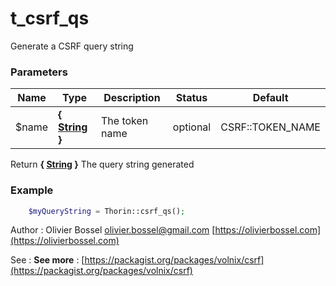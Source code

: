 # t_csrf_qs

Generate a CSRF query string


### Parameters
Name  |  Type  |  Description  |  Status  |  Default
------------  |  ------------  |  ------------  |  ------------  |  ------------
$name  |  **{ [String](http://php.net/manual/en/language.types.string.php) }**  |  The token name  |  optional  |  CSRF::TOKEN_NAME

Return **{ [String](http://php.net/manual/en/language.types.string.php) }** The query string generated

### Example
```php
	$myQueryString = Thorin::csrf_qs();
```
Author : Olivier Bossel [olivier.bossel@gmail.com](mailto:olivier.bossel@gmail.com) [https://olivierbossel.com](https://olivierbossel.com)

See : **See more** : [https://packagist.org/packages/volnix/csrf](https://packagist.org/packages/volnix/csrf)